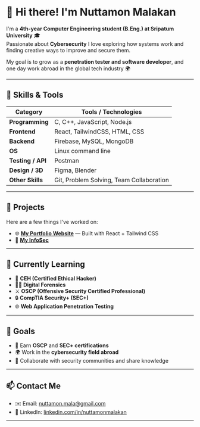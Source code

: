 # 👋 Hi there! I'm Nuttamon Malakan

I'm a **4th-year Computer Engineering student (B.Eng.) at Sripatum University** 🎓  
Passionate about **Cybersecurity** 
I love exploring how systems work and finding creative ways to improve and secure them.  

My goal is to grow as a **penetration tester and software developer**,  and one day work abroad in the global tech industry 🌍  

---

## 🧠 Skills & Tools
| Category | Tools / Technologies |
|-----------|----------------------|
| **Programming** | C, C++, JavaScript, Node.js |
| **Frontend** | React, TailwindCSS, HTML, CSS |
| **Backend** | Firebase, MySQL, MongoDB |
| **OS** | Linux command line |
| **Testing / API** | Postman |
| **Design / 3D** | Figma, Blender |
| **Other Skills** | Git, Problem Solving, Team Collaboration |

---

## 💼 Projects

Here are a few things I've worked on:

- 🌐 **[My Portfolio Website](https://portfolio-website-im2l.onrender.com/)** — Built with React + Tailwind CSS
- 📖 **[My InfoSec](https://lrfith.github.io/docs-infoSec/)**

---

## 🌱 Currently Learning

- 🧩 **CEH (Certified Ethical Hacker)**  
- 🕵️‍♂️ **Digital Forensics**  
- ⚔️ **OSCP (Offensive Security Certified Professional)**  
- 🔒 **CompTIA Security+ (SEC+)**  
- 🌐 **Web Application Penetration Testing**

---
## 🎯 Goals

- 🧾 Earn **OSCP** and **SEC+ certifications**  
- 🌍 Work in the **cybersecurity field abroad**  
- 🤝 Collaborate with security communities and share knowledge
---

## 📫 Contact Me

- ✉️ Email: [nuttamon.mala@gmail.com](mailto:nuttamon.mala@gmail.com)  
- 💼 LinkedIn: [linkedin.com/in/nuttamonmalakan](https://www.linkedin.com/in/nuttamonmalakan)  
---

